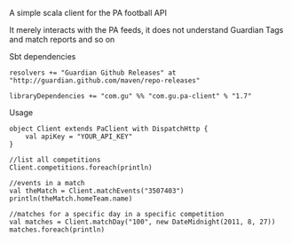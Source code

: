 A simple scala client for the PA football API

It merely interacts with the PA feeds, it does not understand Guardian Tags and match reports and so on

Sbt dependencies

    resolvers += "Guardian Github Releases" at "http://guardian.github.com/maven/repo-releases"

    libraryDependencies += "com.gu" %% "com.gu.pa-client" % "1.7"

Usage

    object Client extends PaClient with DispatchHttp {
        val apiKey = "YOUR_API_KEY"
    }

    //list all competitions
    Client.competitions.foreach(println)

    //events in a match
    val theMatch = Client.matchEvents("3507403")
    println(theMatch.homeTeam.name)

    //matches for a specific day in a specific competition
    val matches = Client.matchDay("100", new DateMidnight(2011, 8, 27))
    matches.foreach(println)
